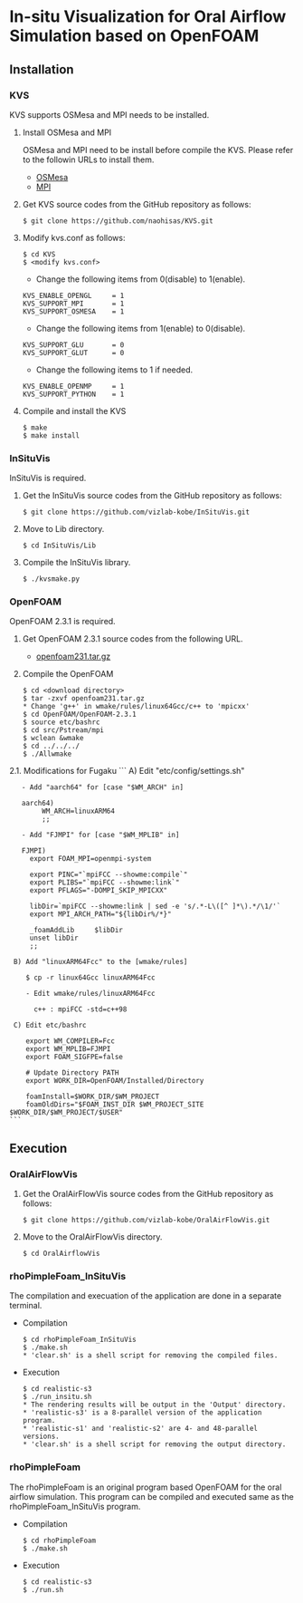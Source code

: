 # In-situ Visualization for Oral Airflow Simulation based on OpenFOAM

## Installation

### KVS
KVS supports OSMesa and MPI needs to be installed.

1. Install OSMesa and MPI

    OSMesa and MPI need to be install before compile the KVS. Please refer to the followin URLs to install them.<br>
    - [OSMesa](https://github.com/naohisas/KVS/blob/develop/Source/SupportOSMesa/README.md)
    - [MPI](https://github.com/naohisas/KVS/blob/develop/Source/SupportMPI/README.md)

2. Get KVS source codes from the GitHub repository as follows:
    ```
    $ git clone https://github.com/naohisas/KVS.git
    ```

3. Modify kvs.conf as follows:
    ```
    $ cd KVS
    $ <modify kvs.conf>
    ```

    - Change the following items from 0(disable) to 1(enable).<br>
    ```
    KVS_ENABLE_OPENGL     = 1
    KVS_SUPPORT_MPI       = 1
    KVS_SUPPORT_OSMESA    = 1
    ```
    - Change the following items from 1(enable) to 0(disable).<br>
    ```
    KVS_SUPPORT_GLU       = 0
    KVS_SUPPORT_GLUT      = 0
    ```
    - Change the following items to 1 if needed. <br>
    ```
    KVS_ENABLE_OPENMP     = 1
    KVS_SUPPORT_PYTHON    = 1
    ```

4. Compile and install the KVS
    ```
    $ make
    $ make install
    ```

### InSituVis
InSituVis is required.

1. Get the InSituVis source codes from the GitHub repository as follows:
    ```
    $ git clone https://github.com/vizlab-kobe/InSituVis.git
    ```

2. Move to Lib directory.
    ```
    $ cd InSituVis/Lib
    ```

3. Compile the InSituVis library.
    ```
    $ ./kvsmake.py
    ```

### OpenFOAM
OpenFOAM 2.3.1 is required.

1. Get OpenFOAM 2.3.1 source codes from the following URL.

    - [openfoam231.tar.gz](https://www.dropbox.com/s/aa8azaz2jt0inta/openfoam231.tar.gz?dl=0)

2. Compile the OpenFOAM
    ```
    $ cd <download directory>
    $ tar -zxvf openfoam231.tar.gz 
    * Change 'g++' in wmake/rules/linux64Gcc/c++ to 'mpicxx'
    $ cd OpenFOAM/OpenFOAM-2.3.1
    $ source etc/bashrc
    $ cd src/Pstream/mpi 
    $ wclean &wmake 
    $ cd ../../../
    $ ./Allwmake
    ```

2.1. Modifications for Fugaku
    ```
    A) Edit "etc/config/settings.sh"

       - Add "aarch64" for [case "$WM_ARCH" in]

       aarch64)
            WM_ARCH=linuxARM64
            ;;

       - Add "FJMPI" for [case "$WM_MPLIB" in]

       FJMPI)
         export FOAM_MPI=openmpi-system

         export PINC="`mpiFCC --showme:compile`"
         export PLIBS="`mpiFCC --showme:link`"
         export PFLAGS="-DOMPI_SKIP_MPICXX"

         libDir=`mpiFCC --showme:link | sed -e 's/.*-L\([^ ]*\).*/\1/'`
         export MPI_ARCH_PATH="${libDir%/*}"

         _foamAddLib     $libDir
         unset libDir
         ;;

     B) Add "linuxARM64Fcc" to the [wmake/rules]

        $ cp -r linux64Gcc linuxARM64Fcc

        - Edit wmake/rules/linuxARM64Fcc

          c++ : mpiFCC -std=c++98

     C) Edit etc/bashrc

        export WM_COMPILER=Fcc
        export WM_MPLIB=FJMPI
        export FOAM_SIGFPE=false

        # Update Directory PATH
        export WORK_DIR=OpenFOAM/Installed/Directory

        foamInstall=$WORK_DIR/$WM_PROJECT
        foamOldDirs="$FOAM_INST_DIR $WM_PROJECT_SITE $WORK_DIR/$WM_PROJECT/$USER"
    ```

## Execution

### OralAirFlowVis

1. Get the OralAirFlowVis source codes from the GitHub repository as follows:
    ```
    $ git clone https://github.com/vizlab-kobe/OralAirFlowVis.git
    ```

2. Move to the OralAirFlowVis directory.
    ```
    $ cd OralAirflowVis
    ```

### rhoPimpleFoam_InSituVis
The compilation and execuation of the application are done in a separate terminal.

- Compilation<br>
    ```
    $ cd rhoPimpleFoam_InSituVis
    $ ./make.sh
    * 'clear.sh' is a shell script for removing the compiled files.
    ```

- Execution<br>
    ```
    $ cd realistic-s3
    $ ./run_insitu.sh
    * The rendering results will be output in the 'Output' directory.
    * 'realistic-s3' is a 8-parallel version of the application program.
    * 'realistic-s1' and 'realistic-s2' are 4- and 48-parallel versions.
    * 'clear.sh' is a shell script for removing the output directory.
    ```

### rhoPimpleFoam
The rhoPimpleFoam is an original program based OpenFOAM for the oral airflow simulation. This program can be compiled and executed same as the rhoPimpleFoam_InSituVis program.

- Compilation<br>
    ```
    $ cd rhoPimpleFoam
    $ ./make.sh
    ```

- Execution<br>
    ```
    $ cd realistic-s3
    $ ./run.sh
    ```
